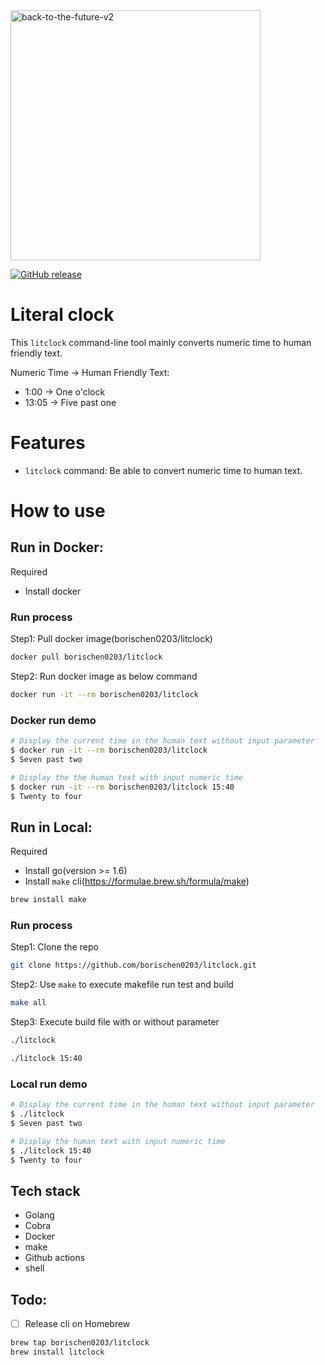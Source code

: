 <img src="https://raw.githubusercontent.com/scraly/gophers/main/back-to-the-future-v2.png" alt="back-to-the-future-v2" width=400>

<p align="Left">
  <p align="Left">
    <a href="https://github.com/borischen0203/litclock/actions/workflows/go.yml"><img alt="GitHub release" src="https://github.com/borischen0203/litclock/actions/workflows/go.yml/badge.svg?logo=github&style=flat-square"></a>
  </p>
</p>

# Literal clock
This `litclock` command-line tool mainly converts numeric time to human friendly text.

Numeric Time -> Human Friendly Text:
- 1:00 -> One o'clock
- 13:05 -> Five past one

# Features
- `litclock` command: Be able to convert numeric time to human text.


# How to use

## Run in Docker:
Required
- Install docker

### Run process
Step1: Pull docker image(borischen0203/litclock)
```bash
docker pull borischen0203/litclock
```
Step2:  Run docker image as below command
```bash
docker run -it --rm borischen0203/litclock
```

### Docker run demo
```bash
# Display the current time in the human text without input parameter
$ docker run -it --rm borischen0203/litclock
$ Seven past two

# Display the the human text with input numeric time
$ docker run -it --rm borischen0203/litclock 15:40
$ Twenty to four
```

## Run in Local:

Required
- Install go(version >= 1.6)
- Install `make` cli(https://formulae.brew.sh/formula/make)
```bash
brew install make
```

### Run process
Step1: Clone the repo
```bash
git clone https://github.com/borischen0203/litclock.git
```
Step2: Use `make` to execute makefile run test and build
```bash
make all
```
Step3: Execute build file with or without parameter
```bash
./litclock
```
```bash
./litclock 15:40
```
### Local run demo
```bash
# Display the current time in the human text without input parameter
$ ./litclock
$ Seven past two

# Display the human text with input numeric time
$ ./litclock 15:40
$ Twenty to four
```

## Tech stack
- Golang
- Cobra
- Docker
- make
- Github actions
- shell

## Todo:
- [ ] Release cli on Homebrew
```bash
brew tap borischen0203/litclock
brew install litclock
```